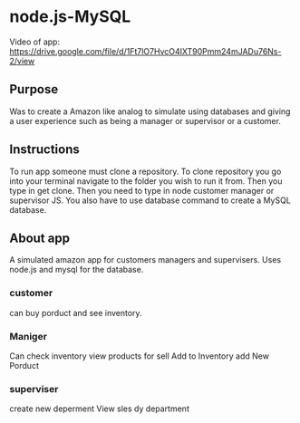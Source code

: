 # node.js-MySQL
Video of app: https://drive.google.com/file/d/1Ft7lO7HvcO4IXT90Pmm24mJADu76Ns-2/view


## Purpose

Was to create a Amazon like analog to simulate using databases and giving a user experience such as being a manager or supervisor or a customer.

## Instructions

To run app someone must clone a repository. To clone repository you go into your terminal navigate to the folder you wish to run it from. Then you type in get clone. Then you need to type in node customer manager or supervisor JS. You also have to use database command to create a MySQL database.


## About app

A simulated amazon app for customers managers and supervisers.
Uses node.js and mysql for the database.

### customer 

can buy porduct and see inventory.

### Maniger

Can check inventory
view products for sell
Add to Inventory
add New Porduct

### superviser

create new deperment
View sles dy department

